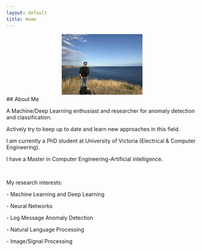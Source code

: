 ```yaml
---
layout: default
title: Home
---
```

<section>
  <nav>
  <center>
  <img src="center/images/amirfarzad.jpg"
     alt="centered image"
     width="213"
     height="160"
     title="Amir Farzad">
	</center>
  </nav>
</section>
## About Me
<br>


<p> A Machine/Deep Learning enthusiast and researcher for anomaly detection and classification. 

 Actively try to keep up to date and learn new approaches in this field.</p> 

<p> I am currently a PhD student at University of Victoria (Electrical & Computer Engineering).

I have a Master in Computer Engineering-Artificial intelligence.</p> 

<br>

<p>My research interests:</p> 
<p> - Machine Learning and Deep Learning</p> 
<p> - Neural Networks</p> 
<p> - Log Message Anomaly Detection</p> 
<p> - Natural Language Processing</p> 
<p> - Image/Signal Processing</p> 
